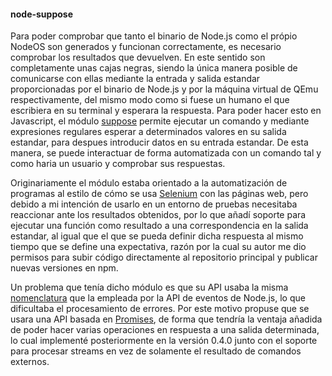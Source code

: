 #### node-suppose

Para poder comprobar que tanto el binario de Node.js como el própio NodeOS son
generados y funcionan correctamente, es necesario comprobar los resultados que
devuelven. En este sentido son completamente unas cajas negras, siendo la única
manera posible de comunicarse con ellas mediante la entrada y salida estandar
proporcionadas por el binario de Node.js y por la máquina virtual de QEmu
respectivamente, del mismo modo como si fuese un humano el que escribiera en su
terminal y esperara la respuesta. Para poder hacer esto en Javascript, el módulo
[suppose](https://github.com/jprichardson/node-suppose) permite ejecutar un
comando y mediante expresiones regulares esperar a determinados valores en su
salida estandar, para despues introducir datos en su entrada estandar. De esta
manera, se puede interactuar de forma automatizada con un comando tal y como
haria un usuario y comprobar sus respuestas.

Originariamente el módulo estaba orientado a la automatización de programas al
estilo de cómo se usa [Selenium](http://www.seleniumhq.org) con las páginas web,
pero debido a mi intención de usarlo en un entorno de pruebas necesitaba
reaccionar ante los resultados obtenidos, por lo que añadí soporte para ejecutar
una función como resultado a una correspondencia en la salida estandar, al igual
que el que se pueda definir dicha respuesta al mismo tiempo que se define una
expectativa, razón por la cual su autor me dio permisos para subir código
directamente al repositorio principal y publicar nuevas versiones en npm.

Un problema que tenía dicho módulo es que su API usaba la misma
[nomenclatura](https://github.com/jprichardson/node-suppose/issues/9#issuecomment-70378218)
que la empleada por la API de eventos de Node.js, lo que dificultaba el
procesamiento de errores. Por este motivo propuse que se usara una API basada en
[Promises](https://github.com/jprichardson/node-suppose/issues/9#issuecomment-147813472),
de forma que tendría la ventaja añadida de poder hacer varias operaciones en
respuesta a una salida determinada, lo cual implementé posteriormente en la
versión 0.4.0 junto con el soporte para procesar streams en vez de solamente el
resultado de comandos externos.
